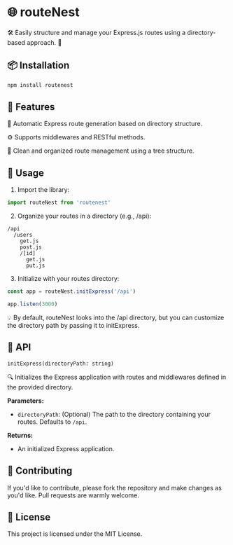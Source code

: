# 🌐 routeNest

🛠 Easily structure and manage your Express.js routes using a directory-based approach. 🚀

## 📦 Installation

```bash
npm install routenest
```

## 🌟 Features

📂 Automatic Express route generation based on directory structure.

⚙️ Supports middlewares and RESTful methods.

🌲 Clean and organized route management using a tree structure.

## 📖 Usage

1. Import the library:

```javascript
import routeNest from 'routenest'
```

2. Organize your routes in a directory (e.g., /api):

```
/api
  /users
    get.js
    post.js
    /[id]
      get.js
      put.js
```

3. Initialize with your routes directory:

```javascript
const app = routeNest.initExpress('/api')

app.listen(3000)
```

💡 By default, routeNest looks into the /api directory, but you can customize the directory path by passing it to initExpress.

## 📘 API

`initExpress(directoryPath: string)`

🔍 Initializes the Express application with routes and middlewares defined in the provided directory.

**Parameters:**

- `directoryPath`: (Optional) The path to the directory containing your routes. Defaults to `/api`.

**Returns:**

- An initialized Express application.

## 🤝 Contributing

If you'd like to contribute, please fork the repository and make changes as you'd like. Pull requests are warmly welcome.

## 📝 License

This project is licensed under the MIT License.
